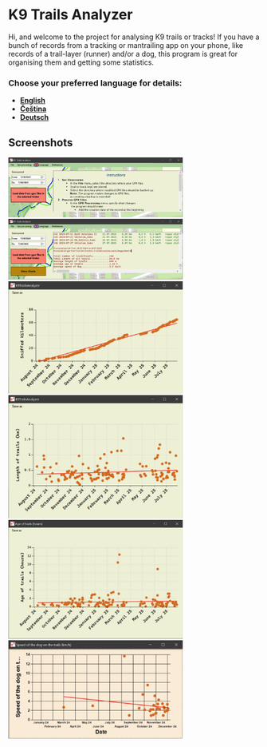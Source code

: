 ﻿# K9 Trails Analyzer
Hi, and welcome to the project for analysing K9 trails or tracks! If you have a bunch of records from a tracking or mantrailing app on your phone, like records of a trail-layer (runner) and/or a dog, this program is great for organising them and getting some statistics.

### Choose your preferred language for details: 
- **[English](Docs/README.en.md)**
- **[Čeština](Docs/README.cs.md)** 
- **[Deutsch](Docs/README.de.md)**

## Screenshots
<a href="https://github.com/mwrnckx/K9-Trails-Analyzer/blob/master/Docs/Screenshots/Form1a.jpg"><img src="https://github.com/mwrnckx/K9-Trails-Analyzer/blob/master/Docs/Screenshots/Form1a.jpg" width="350"></a>
<a href="https://github.com/mwrnckx/K9-Trails-Analyzer/blob/master/Docs/Screenshots/Form1b.jpg"><img src="https://github.com/mwrnckx/K9-Trails-Analyzer/blob/master/Docs/Screenshots/Form1b.jpg" width="350"></a>
<br> <a href="https://github.com/mwrnckx/K9-Trails-Analyzer/blob/master/Docs/Screenshots/total.jpg"><img src="https://github.com/mwrnckx/K9-Trails-Analyzer/blob/master/Docs/Screenshots/total.jpg" width="350"></a>
<a href="https://github.com/mwrnckx/K9-Trails-Analyzer/blob/master/Docs/Screenshots/length.jpg"><img src="https://github.com/mwrnckx/K9-Trails-Analyzer/blob/master/Docs/Screenshots/length.jpg" width="350"></a>
<br> <a href="https://github.com/mwrnckx/K9-Trails-Analyzer/blob/master/Docs/Screenshots/age.jpg"><img src="https://github.com/mwrnckx/K9-Trails-Analyzer/blob/master/Docs/Screenshots/age.jpg" width="350"></a>
<a href="https://github.com/mwrnckx/K9-Trails-Analyzer/blob/master/Docs/Screenshots/speed.jpg"><img src="https://github.com/mwrnckx/K9-Trails-Analyzer/blob/master/Docs/Screenshots/speed.jpg" width="350"></a>